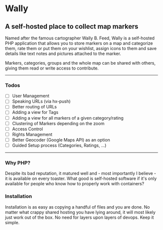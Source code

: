 # Wally
## A self-hosted place to collect map markers

Named after the famous cartographer Wally B. Feed, Wally is a self-hosted PHP application that allows you to store markers on a map and categorize them, rate them or put them on your wishlist, assign icons to them and save details like text notes and pictures attached to the marker.

Markers, categories, groups and the whole map can be shared with others, giving them read or write access to contribute.

---

### Todos

- [ ] User Management
- [ ] Speaking URLs (via hx-push)
- [ ] Better routing of URLs
- [ ] Adding a view for Tags
- [ ] Adding a view for all markers of a given category/rating
- [ ] Clustering of Markers depending on the zoom
- [ ] Access Control
- [ ] Rights Management
- [ ] Better Geocoder (Google Maps API) as an option
- [ ] Guided Setup process (Categories, Ratings, ...)

---


### Why PHP?

Despite its bad reputation, it matured well and - most importantly I believe - it is available on every toaster. What good is self-hosted software if it's only available for people who know how to properly work with containers?

### Installation

Installation is as easy as copying a handful of files and you are done.
No matter what crappy shared hosting you have lying around, it will most likely just work out of the box.
No need for layers upon layers of devops. Keep it simple.
